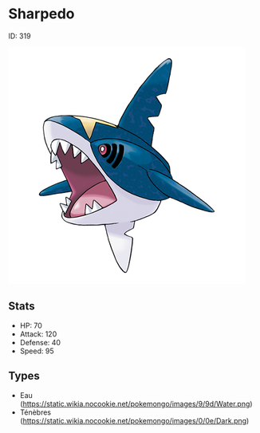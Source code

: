 # Sharpedo


ID: 319

![](https://raw.githubusercontent.com/PokeAPI/sprites/master/sprites/pokemon/other/official-artwork/319.png "Sharpedo")

## Stats


 - HP: 70
 - Attack: 120
 - Defense: 40
 - Speed: 95

## Types


 - Eau (https://static.wikia.nocookie.net/pokemongo/images/9/9d/Water.png)
 - Ténèbres (https://static.wikia.nocookie.net/pokemongo/images/0/0e/Dark.png)
